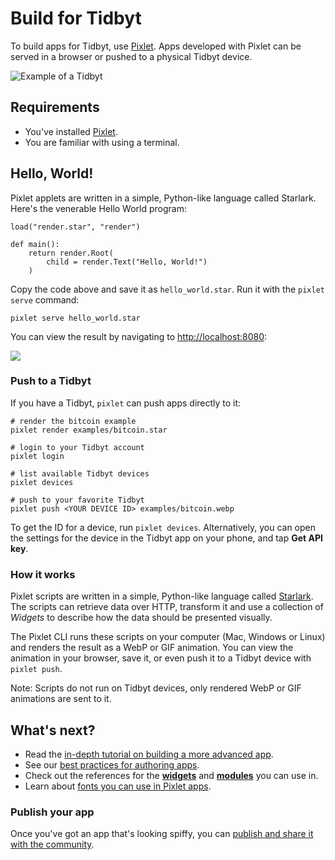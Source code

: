 # Build for Tidbyt 

To build apps for Tidbyt, use [Pixlet](./02_installing_pixlet.md). Apps developed with
Pixlet can be served in a browser or pushed to a physical Tidbyt device.

![Example of a Tidbyt](img/tidbyt_1.png)


## Requirements
* You've installed [Pixlet](./02_installing_pixlet.md).
* You are familiar with using a terminal.

## Hello, World!

Pixlet applets are written in a simple, Python-like language called
Starlark. Here's the venerable Hello World program:

```starlark
load("render.star", "render")

def main():
    return render.Root(
        child = render.Text("Hello, World!")
    )
```

Copy the code above and save it as `hello_world.star`. Run it with the
`pixlet serve` command:

```console
pixlet serve hello_world.star
```

You can view the result by navigating to [http://localhost:8080][3]:

![](img/hello_world.png)

[3]: http://localhost:8080

### Push to a Tidbyt

If you have a Tidbyt, `pixlet` can push apps directly to it:

```console
# render the bitcoin example
pixlet render examples/bitcoin.star

# login to your Tidbyt account
pixlet login

# list available Tidbyt devices
pixlet devices

# push to your favorite Tidbyt
pixlet push <YOUR DEVICE ID> examples/bitcoin.webp
```

To get the ID for a device, run `pixlet devices`. Alternatively, you can
open the settings for the device in the Tidbyt app on your phone, and tap **Get API key**.

### How it works

Pixlet scripts are written in a simple, Python-like language called
[Starlark](https://github.com/google/starlark-go/). The scripts can
retrieve data over HTTP, transform it and use a collection of
_Widgets_ to describe how the data should be presented visually.

The Pixlet CLI runs these scripts on your computer (Mac, Windows or Linux) and renders the result as a WebP
or GIF animation. You can view the animation in your browser, save
it, or even push it to a Tidbyt device with `pixlet push`.

Note: Scripts do not run on Tidbyt devices, only rendered WebP or GIF animations are sent to it.

## What's next?

* Read the [in-depth tutorial on building a more advanced app](./15_crypto-tracker.md).
* See our [best practices for authoring apps](./05_authoring_apps.md).
* Check out the references for the [**widgets**](../06_reference/widgets.md)
  and [**modules**](../06_reference/modules.md) you can use in.
* Learn about [fonts you can use in Pixlet apps](./07_fonts_in_pixlet.md).

### Publish your app

Once you've got an app that's looking spiffy, you can
[publish and share it with the community](../04_publish/01_community_apps.md).